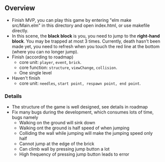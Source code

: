 ## Overview
- Finish MVP, you can play this game by entering "elm make src/Main.elm" in this directory and open index.html, or 
  use makefile directly.
- In this scene, the **black block** is you, you need to jump to the **right-hand block**. You may be trapped at 
  most 3 times. Currently, death hasn't been made yet, you need to refresh when you touch the red line at the bottom 
  (where you can no longer jump).
- Finish (according to roadmap)
  - core unit: `player`, `event`, `brick`.
  - core function: `structure`, `viewChange`, `collision`.
  - One single level
- Haven't finish
  - core unit: `needles`, `start point, respawn point, end point`.

### Details
- The structure of the game is well designed, see details in roadmap
- Fix many bugs during the development, which consumes lots of time, bugs namely
  - Walking on the ground will sink down
  - Walking ont the ground is half speed of when jumping
  - Colliding the wall while jumping will make the jumping speed only half
  - Cannot jump at the edge of the brick
  - Can climb wall by pressing jump button a lot
  - High frequency of pressing jump button leads to error